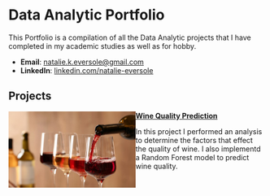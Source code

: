 # Data Analytic Portfolio
This Portfolio is a compilation of all the Data Analytic projects that I have completed in my academic studies as well as for hobby.

- **Email**: [natalie.k.eversole@gmail.com](natalie.k.eversole@gmail.com)
- **LinkedIn**: [linkedin.com/natalie-eversole](https://www.linkedin.com/in/natalie-eversole/)

## Projects

<img align="left" width="250" height="150" src="https://github.com/Neversole/Portfolio/blob/main/Images/WineStock.jpg"> **[Wine Quality Prediction](https://github.com/Neversole/Wine-quality-prediction.git)**

In this project I performed an analysis to determine the factors that effect the quality of wine. I also implementd a Random Forest model to predict wine quality. 

#


